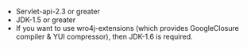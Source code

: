  * Servlet-api-2.3 or greater
  * JDK-1.5 or greater
  * If you want to use wro4j-extensions (which provides GoogleClosure compiler & YUI compressor), then JDK-1.6 is required.